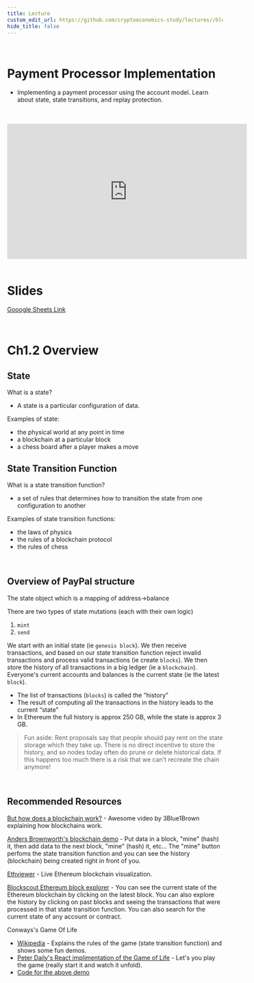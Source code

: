 ```yaml
---
title: Lecture
custom_edit_url: https://github.com/cryptoeconomics-study/lectures//blob/master/ch1/1.2/lecture.md
hide_title: false
---
```

<!-- This file is generated by /website/scripts/sync-util.js - changes will be overwritten! -->

<br />

# Payment Processor Implementation
- Implementing a payment processor using the account model. Learn about state, state transitions, and replay protection.

<br />
<br />
<iframe width="560" height="315" src="https://www.youtube-nocookie.com/embed/XIsn8-5Xekc" frameborder="0" allow="accelerometer; autoplay; encrypted-media; gyroscope; picture-in-picture" allowfullscreen></iframe>
<br />
<br />

# Slides

[Gooogle Sheets Link](https://docs.google.com/presentation/d/11HU5a3gVsU3N68Jfc6JMY_gH4MDTdKNlm0j0vqZETQU/edit#slide=id.g3b69596d2b_0_0)

<br />

# Ch1.2 Overview

## State

What is a state?
- A state is a particular configuration of data.

Examples of state:
- the physical world at any point in time
- a blockchain at a particular block
- a chess board after a player makes a move

## State Transition Function

What is a state transition function?
- a set of rules that determines how to transition the state from one configuration to another

Examples of state transition functions:
- the laws of physics
- the rules of a blockchain protocol
- the rules of chess


<br />

## Overview of PayPal structure

The state object which is a mapping of address->balance

There are two types of state mutations (each with their own logic)
1) `mint`
2) `send`

We start with an initial state (ie `genesis block`). We then receive transactions, and based on our state transition function reject invalid transactions and process valid transactions (ie create `blocks`). We then store the history of all transactions in a big ledger (ie a `blockchain`). Everyone's current accounts and balances is the current state (ie the latest `block`).
- The list of transactions (`blocks`) is called the “history”
- The result of computing all the transactions in the history leads to the current “state”
- In Ethereum the full history is approx 250 GB, while the state is approx 3 GB.

> Fun aside: Rent proposals say that people should pay rent on the state storage which they take up. There is no direct incentive to store the history, and so nodes today often do prune or delete historical data. If this happens too much there is a risk that we can’t recreate the chain anymore!

<br />

## Recommended Resources

[But how does a blockchain work?](https://www.youtube.com/watch?v=bBC-nXj3Ng4&feature=youtu.be) - Awesome video by 3Blue1Brown explaining how blockchains work.

[Anders Brownworth's blockchain demo](https://anders.com/blockchain/blockchain.html) - Put data in a block, "mine" (hash) it, then add data to the next block, "mine" (hash) it, etc... The "mine" button perfoms the state transition function and you can see the history (blockchain) being created right in front of you.

[Ethviewer](http://www.ethviewer.live/) - Live Ethereum blockchain visualization.

[Blockscout Ethereum block explorer](https://blockscout.com/eth/mainnet/) - You can see the current state of the Ethereum blockchain by clicking on the latest block. You can also explore the history by clicking on past blocks and seeing the transactions that were processed in that state transition function. You can also search for the current state of any account or contract.

Conways's Game Of Life
- [Wikipedia](https://en.wikipedia.org/wiki/Conway%27s_Game_of_Life) - Explains the rules of the game (state transition function) and shows some fun demos.
- [Peter Daily's React implimentation of the Game of Life](https://thepeted.github.io/game-of-life-redux/) - Let's you play the game (really start it and watch it unfold).
- [Code for the above demo](https://github.com/thepeted/game-of-life-redux)

<br />
